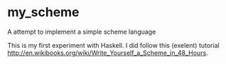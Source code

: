 # my_scheme

A attempt to implement a simple scheme language

This is my first experiment with Haskell. I did follow this (exelent) tutorial
http://en.wikibooks.org/wiki/Write_Yourself_a_Scheme_in_48_Hours.
